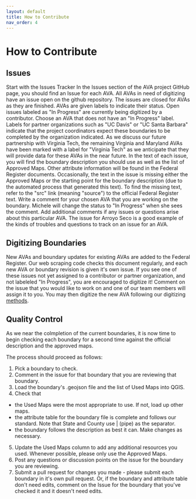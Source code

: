 ```yaml
---
layout: default
title: How to Contribute
nav_order: 4
---
```


# How to Contribute


## Issues

Start with the Issues Tracker
In the Issues section of the AVA project GitHub page, you should find an Issue for each AVA. All AVAs in need of digitizing have an issue open on the github repository. The issues are closed for AVAs as they are finished. AVAs are given labels to indicate their status. Open issues labeled as "In Progress" are currently being digitized by a contributor. Choose an AVA that does not have an "In Progress" label. Labels for partner organizations such as "UC Davis" or "UC Santa Barbara" indicate that the project coordinators expect these boundaries to be completed by the organization indicated. As we discuss our future partnership with Virginia Tech, the remaining Virginia and Maryland AVAs have been marked with a label for "Virginia Tech" as we anticipate that they will provide data for these AVAs in the near future.
In the text of each issue, you will find the boundary description you should use as well as the list of Approved Maps. Other attribute information will be found in the Federal Register documents. Occasionally, the text in the issue is missing either the Approved Maps or the starting point for the boundary description (due to the automated process that generated this text). To find the missing text, refer to the "src" link (meaning "source") to the official Federal Register text.
Write a comment for your chosen AVA that you are working on the boundary. Michele will change the status to "In Progress" when she sees the comment. Add additional comments if any issues or questions arise about this particular AVA. The issue for Arroyo Seco is a good example of the kinds of troubles and questions to track on an issue for an AVA.

## Digitizing Boundaries

New AVAs and boundary updates for existing AVAs are added to the Federal Register.  Our web scraping code checks this document regularly, and each new AVA or boundary revision is given it's own issue.  If you see one of these issues not yet assigned to a contributor or partner organization, and not labeleled "In Progress", you are encouraged to digitize it!  Comment on the issue that you would like to work on and one of our team members will assign it to you.  You may then digitize the new AVA following our digitizing [methods](methods).


## Quality Control

As we near the colmpletion of the current boundaries, it is now time to begin checking each boundary for a second time against the official description and the approved maps.

The process should proceed as follows:
1. Pick a boundary to check.
1. Comment in the issue for that boundary that you are reviewing that boundary.
1. Load the boundary's .geojson file and the list of Used Maps into QGIS.
1. Check that
  * the Used Maps were the most appropriate to use.  If not, load up other maps.
  * the attribute table for the boundary file is complete and follows our standard.  Note that State and County use \| (pipe) as the separator.
  * the boundary follows the description as best it can.  Make changes as necessary.
5. Update the Used Maps column to add any additional resources you used.  Whenever possible, please only use the Approved Maps.
1. Post any questions or discussion points on the issue for the boundary you are reviewing.
1. Submit a pull request for changes you made - please submit each boundary in it's own pull request.  Or, if the boundary and attribute table don't need edits, comment on the Issue for the boundary that you've checked it and it doesn't need edits.